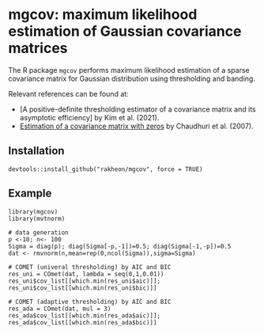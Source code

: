 # mgcov: maximum likelihood estimation of Gaussian covariance matrices
The R package `mgcov` performs maximum likelihood estimation of a sparse covariance matrix for Gaussian distribution using thresholding and banding.

Relevant references can be found at:
* [A positive-definite thresholding estimator of a covariance matrix and its asymptotic efficiency] by Kim et al. (2021).
* [Estimation of a covariance matrix with zeros](https://doi.org/10.1093/biomet/asm007) by Chaudhuri et al. (2007).

## Installation

```
devtools::install_github("rakheon/mgcov", force = TRUE)
```

## Example

```
library(mgcov)
library(mvtnorm)

# data generation
p <-10; n<- 100
Sigma = diag(p); diag(Sigma[-p,-1])=0.5; diag(Sigma[-1,-p])=0.5
dat <- rmvnorm(n,mean=rep(0,ncol(Sigma)),sigma=Sigma)

# COMET (univeral thresholding) by AIC and BIC
res_uni = COmet(dat, lambda = seq(0,1,0.01))
res_uni$cov_list[[which.min(res_uni$aic)]]; res_uni$cov_list[[which.min(res_uni$bic)]]

# COMET (adaptive thresholding) by AIC and BIC
res_ada = COmet(dat, mul = 3)
res_ada$cov_list[[which.min(res_ada$aic)]]; res_ada$cov_list[[which.min(res_ada$bic)]]
```
